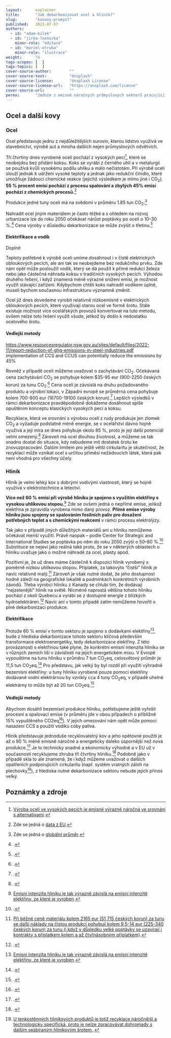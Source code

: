 ```yaml
---
layout:      explainer
title:       "Jak dekarbonizovat ocel a hliník?"
slug:        "kovovy-prumysl"
published:   2023-07-07
authors:
  - id: "adam-bilek"
  - id: "jirka-lnenicka"
    minor-role: "editace"
  - id: "marcel-otruba"
    minor-role: "ilustrace"
weight:      74
tags-scopes: [  ]
tags-topics: [  ]
cover-source-author:        ""
cover-source-text:          "Unsplash"
cover-source-license:       "Unsplash License"
cover-source-license-url:   "https://unsplash.com/license"
cover-source-url:           ""
perex:       "Jedním z emisně náročných průmyslových sektorů pracující s kovy. Mezi hlavní výrobky patří ocel a hliník. V tomto textu představíme základní scénáře dekarbonizace tohoto průmyslového segmentu. Jedná se o studie průmyslových asociací či konzultačních firem."
---
```


## Ocel a další kovy


### Ocel

Ocel představuje jednu z nejdůležitějších surovin, kterou lidstvo využívá ve stavebnictví, výrobě aut a mnoha dalších nejen průmyslových odvětvích.

Tři čtvrtiny dnes vyrobené oceli pochází z vysokých pecí[^vysokepece], které se neobejdou bez přidání koksu. Koks se vyrábí z černého uhlí a v metalurgii se používá kvůli vysokému podílu uhlíku a málo nečistotám. Při výrobě oceli slouží jednak k udržení vysoké teploty a jednak jako redukční činidlo, které umožňuje žádoucí chemické reakce (jejichž výsledkem je mimo jiné i CO<sub>2</sub>). **55 % procent emisí pochází z procesu spalování a zbylých 45% emisí pochází z chemických procesů.**[^emiseocel]

Produkce jedné tuny oceli má na svědomí v průměru 1.85 tun CO<sub>2</sub>.[^ocelintenzita]

Nahradit ocel jiným materiálem je často těžké a s ohledem na rozvoj urbanizace lze do roku 2050 očekávat nárůst poptávky po oceli o 10–30 %.[^ocelpoptavka] Cena výroby v důsledku dekarbonizace se může zvýšit o třetinu.[^ocelinvestice]

#### Elektrifikace a vodík

Doplnit

Teploty potřebné k výrobě oceli umíme dosáhnout i v čistě elektrických obloukových pecích, ale ani tak se neobejdeme bez redukčního prvku. Zde nám opět může posloužit vodík, který se dá použít k přímé redukci železa nebo jako částečná náhrada koksu v tradičních vysokých pecích. Výhodou druhého řešení, i když znamená méně výrazné snížení emisí, je možnost využít stávající zařízení. Kdybychom chtěli koks nahradit vodíkem úplně, museli bychom současnou infrastrukturu významně změnit.

Ocel již dnes dovedeme vyrobit relativně nízkoemisně v elektrických obloukových pecích, které využívají starou ocel ve formě šrotu. Stále existuje možnost více ocelářských provozů konvertovat na tuto metodu, ovšem nelze toto řešení využít všude, jelikož by došlo k nedostatku ocelového šrotu.

#### Vedlejší metody

https://www.resourcesregulator.nsw.gov.au/sites/default/files/2022-11/report-reduction-of-ghg-emissions-in-steel-industries.pdf
implementation of CCS and CCUS can potentially reduce the
emissions by 45%

Rovněž v případě oceli můžeme uvažovat o zachytávání CO<sub>2</sub>. Očekávaná cena zachytávání CO<sub>2</sub> se pohybuje kolem $35-95 eur (900-2250 českých korun) za tunu CO<sub>2</sub>.[^ocelccs] Cena oceli je závsislá na druhu požadovaného produktu a výrobní lokaci, v Západní evropě se průměrná cena pohybuje kolem 700-800 eur (16700-19100 českých korun).[^ocelcena] Lepších výsledků v rámci dekarbonizace pravděpodobně dokážeme dosáhnout spíše opuštěním konceptu klasických vysokých pecí a koksu.

Recyklace, která ve srovnání s výrobou oceli z rudy produkuje jen zlomek CO<sub>2</sub> a vyžaduje podstatně méně energie, se v ocelářství dávno hojně využívá a její míra se dnes pohybuje okolo 85 %, proto je její další potenciál velmi omezený.[^ocelrecyklace] Zároveň má ocel dlouhou životnost, a můžeme se tak snadno dostat do situace, kdy nebudeme mít dostatek šrotu ke znovuzpracování. Dalším limitem pro ještě větší cirkularitu je skutečnost, že recyklací může vznikat ocel s určitou příměsí nežádoucích látek, která pak není vhodná pro všechny účely.

### Hliník

Hliník je velmi lehký kov s dobrými vodivými vlastnosti, který se hojně využívá v elektrotechnice a letectví.

**Více než 60 % emisí při výrobě hliníku je spojeno s využitím elektřiny s vysokou uhlíkovou stopou.**[^hlinikelektrina] Zde se ovšem jedná o nepřímé emise, jelikož elektřina je zpravidla vyrobena mimo daný provoz. **Přímé emise výroby hliníku jsou spojeny se spalováním fosilních paliv pro dosažení potřebných teplot a s chemickými reakcemi** v rámci procesu elektrolýzy.

Tak jako v případě jiných důležitých materiálů ani u hliníku nemůžeme očekávat menší využití.  Právě naopak – podle Center for Strategic and International Studies se poptávka po něm do roku 2050 zvýší o 50–80 %.[^hlinikpoptavka] Substituce se nejeví jako reálná také proto, že se v některých oblastech o hliníku uvažuje jako o možné náhradě za ocel, plasty apod. 

Pozitivní je, že už dnes máme částečně k dispozici hliník vyrobený s poměrně nízkou uhlíkovou stopou. Příplatek, za takovýto “čistší” hliník je navíc relativně malý.[^hlinikpremium] Zároveň je však nutné dodat, že jeho dostupnost hodně záleží na geografické lokalitě a podmínkách konkrétních výrobních závodů. Třeba výrobci hliníku z Kanady se chlubí tím, že dodávají “nejzelenější” hliník na světě. Nicméně naprostá většina tohoto hliníku pochází z okolí Quebecu a vyrábí se z dostupné energie z blízkých hydroelektráren.[^hlinikquebec] Navíc ani v tomto případě zatím nemůžeme hovořit o plné dekarbonizaci produkce.

#### Elektrifikace

Protože 60 % emisí v tomto sektoru je spojeno s dodávkami elektřiny[^hlinikelektrina], bude z hlediska dekarbonizace tohoto sektoru klíčová především transformace elektroenergetiky, tedy dekarbonizace elektřiny. Z této provázanosti s elektřinou také plyne, že konkrétní emisní intenzita hliníku se v různých zemích liší v závislosti na jejich energetickém mixu. V Evropě vypouštíme na tunu hliníku v průměru 7 tun CO<sub>2</sub>eq, celosvětový průměr je 11,5 tun CO<sub>2</sub>eq.[^hliniklokace] Pro představu, jak velký by byl rozdíl při využití výhradně bezemisní elektřiny: u tuny hliníku vyrobené pouze pomocí elektřiny dodávané vodní elektrárnou by vznikly cca 4 tuny CO<sub>2</sub>eq, v případě uhelné elektrárny to může být až 20 tun CO<sub>2</sub>eq.[^hlinikelektrarna]

#### Vedlejší metody

Abychom dosáhli bezemisní produkce hliníku, potřebujeme ještě vyřešit procesní a spalovací emise (v průměru jde v obou případech o přibližně 15% vypuštěného CO2eq[^hlinikemise]). V jejich omezování nám opět může pomoci nasazení CCS a použití vodíku coby paliva.

Hliník představuje jednoduše recyklovatelný kov a jeho opětovné použití je až o 90 % méně emisně náročné a energeticky daleko úspornější než nová produkce.[^hlinikrecyklace] Je to technicky snadné a ekonomicky výhodné a v EU už v současnosti recyklujeme zhruba tři čtvrtiny hliníku.[^hlinikrecyklaceeu] Podobně jako v případě skla to ale znamená, že i když můžeme uvažovat o dalších opatřeních podporujících cirkularitu (např. systém vratných záloh na plechovky[^hlinikrecyklacenarocnost]), z hlediska nutné dekarbonizace sektoru nebude jejich přínos velký.

## Poznámky a zdroje
[^ocelccs]: [](https://www.iea.org/commentaries/is-carbon-capture-too-expensive).
[^ocelcena]: [](http://steelbenchmarker.com/history.pdf).
[^ocelrecyklace]: [](https://e360.yale.edu/features/can-the-worlds-most-polluting-heavy-industries-decarbonize).
[^ocelpoptavka]: [](https://www3.weforum.org/docs/WEF_NetZero_Industry_Tracker_2022_Edition.pdf).
[^ocelinvestice]: [](https://www.mckinsey.com/capabilities/sustainability/our-insights/spotting-green-business-opportunities-in-a-surging-net-zero-world/transition-to-net-zero/steel).
[^hlinikelektina]: [](https://www.spglobal.com/commodityinsights/en/market-insights/latest-news/coal/031621-global-aluminum-needs-up-to-15-trillion-investment-to-decarbonize-energy-supplies-iai#:~:text=Global%20aluminum%20needs%20up%20to,supplies%3A%20IAI%20%7C%20S%26P%20Global%20Platts).
[^hliniklokace]: [](https://www.climateaction.org/news/carbon-footprint-of-recycled-aluminium).
[^hlinikelektrarna]: [](https://www.climateaction.org/news/carbon-footprint-of-recycled-aluminium).
[^hlinikemise]: [](https://www.spglobal.com/commodityinsights/en/market-insights/latest-news/coal/031621-global-aluminum-needs-up-to-15-trillion-investment-to-decarbonize-energy-supplies-iai#:~:text=Global%20aluminum%20needs%20up%20to,supplies%3A%20IAI%20%7C%20S%26P%20Global%20Platts).
[^hlinikrecyklace]: [](https://www.csis.org/analysis/decarbonizing-aluminum-rolling-out-more-sustainable-sector).
[^hlinikrecyklaceeu]: [](https://www.csis.org/analysis/decarbonizing-aluminum-rolling-out-more-sustainable-sector).
[^hlinikrecyklacenarocnost]: [U tenkostěnných hliníkových produktů je totiž recyklace náročnější a technologicky specifická, proto je nelze zpracovávat dohromady s dalším sesbíraným hliníkovým šrotem.](https://odpady-online.cz/casopis-odpady-hlinikove-plechovky-jsou-pro-recyklaci-trochu-problem/).
[^hlinikpoptavka]: [](https://www.csis.org/analysis/decarbonizing-aluminum-rolling-out-more-sustainable-sector).
[^hlinikpremium]: [Při běžné ceně materiálu kolem 2165 eur (51 715 českých korun) za tunu se další náklady na čistou produkci pohybují kolem 9,5-14 eur (225-340 českých korun) za tunu (i když v důsledku velké poptávky se uzavírají i kontrakty s příplatkem kolem a až čtyřnásobným příplatkem)](https://www.spglobal.com/commodityinsights/en/market-insights/latest-news/metals/041321-low-carbon-aluminum-premium-achieved-at-record-eur50mt-in-europe-producer).
[^hlinikquebec]: [](https://www.investquebec.com/international/en/industries/aluminum/the-greenest-aluminum-in-the-world.html).
[^vysokepece]: [Výroba oceli ve vysokých pecích je emisně výrazně náročná ve srovnání s alternativami](https://www.mckinsey.com/capabilities/sustainability/our-insights/spotting-green-business-opportunities-in-a-surging-net-zero-world/transition-to-net-zero/steel).
[^emiseocel]: Zde se jedná o [data z EU](https://docs.google.com/spreadsheets/d/1K5dbcngapuIdgrCRG0V8uV-c0ppirfYTwvvp8t54V3w/edit#gid=283480625).
[^ocelintenzita]: Zde se jedná o [globální průměr](https://www.mckinsey.com/industries/metals-and-mining/our-insights/decarbonization-challenge-for-steel).
[^hlinikelektrina]: [Emisní intenzita hliníku je tak výrazně závislá na emisní intenzitě elektřiny, ze které je vyroben](https://www.spglobal.com/commodityinsights/en/market-insights/latest-news/coal/031621-global-aluminum-needs-up-to-15-trillion-investment-to-decarbonize-energy-supplies-iai#:~:text=Global%20aluminum%20needs%20up%20to,supplies%3A%20IAI%20%7C%20S%26P%20Global%20Platts).